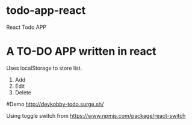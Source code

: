 # todo-app-react
React Todo APP

# A TO-DO APP written in react

Uses localStorage to store list.
1. Add
2. Edit
3. Delete

#Demo
http://devkobby-todo.surge.sh/

Using toggle switch from 
https://www.npmjs.com/package/react-switch


